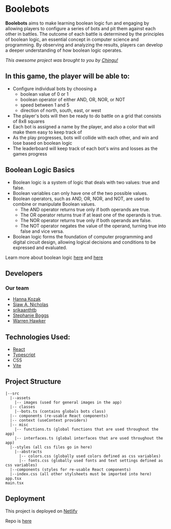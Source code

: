 
# Boolebots

**Boolebots** aims to make learning boolean logic fun and engaging by allowing players to configure a series of bots and pit them against each other in battles. The outcome of each battle is determined by the principles of boolean logic, an essential concept in computer science and programming. By observing and analyzing the results, players can develop a deeper understanding of how boolean logic operates. 

*This awesome project was brought to you by [Chingu!](https://www.chingu.io/)*




## In this game, the player will be able to:
- Configure individual bots by choosing a
  - boolean value of 0 or 1 
  - boolean operator of either AND, OR, NOR, or NOT
  - speed between 1 and 5
  - direction of north, south, east, or west
- The player's bots will then be ready to do battle on a grid that consists of 8x8 squares
- Each bot is assigned a name by the player, and also a color that will make them easy to keep track of
- As the play progresses, bots will collide with each other, and win and lose based on boolean logic 
- The leaderboard will keep track of each bot's wins and losses as the games progress
## Boolean Logic Basics
- Boolean logic is a system of logic that deals with two values: true and false.
- Boolean variables can only have one of the two possible values.
- Boolean operators, such as AND, OR, NOR, and NOT, are used to combine or manipulate Boolean values.
  - The AND operator returns true only if both operands are true.
  - The OR operator returns true if at least one of the operands is true.
  - The NOR operator returns true only if both operands are false.
  - The NOT operator negates the value of the operand, turning true into false and vice versa.
- Boolean logic forms the foundation of computer programming and digital circuit design, allowing logical decisions and conditions to be expressed and evaluated.

Learn more about boolean logic [here](https://en.wikipedia.org/wiki/Boolean_algebra) and [here](https://en.wikipedia.org/wiki/George_Boole)
## Developers

### Our team

- [Hanna Kozak](https://github.com/hannakozak)
- [Siaw A. Nicholas](https://github.com/ayequill)
- [srikaanthtb](https://github.com/srikaanthtb)
- [Stephanie Boggs](https://github.com/boggsyweb)
- [Warren Hawker](https://github.com/WarrenHawker)




## Technologies Used: 

- [React](https://react.dev/) 
- [Typescript](https://www.typescriptlang.org/) 
- CSS
- [Vite](https://v2.vitejs.dev/)






## Project Structure

    |--src
      |--assets
        |-- images (used for general images in the app)
      |-- classes
        |--bots.ts (contains globals bots class)
      |-- components (re-usable React components)
      |-- context (useContext providers)
      |-- misc
        |-- functions.ts (global functions that are used throughout the app)
        |-- interfaces.ts (global interfaces that are used throughout the app)
      |--styles (all css files go in here)
        |--abstracts
          |-- colors.css (globally used colors defined as css variables)
          |-- fonts.css (globally used fonts and text settings defined as css variables)
      |--components (styles for re-usable React components)
      |--index.css (all other stylsheets must be imported into here)
    app.tsx
    main.tsx




## Deployment

This project is deployed on [Netlify](https://gentle-semifreddo-84c257.netlify.app/)

Repo is [here](https://github.com/chingu-voyages/v44-tier2-team-27) 





